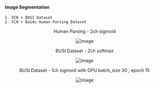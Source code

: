 #### Image Segmentation 

    1. FCN + BUSI Dataset
    2. FCN + Baidu Human Parsing Dataset

<div align=Center>
    
Human Parsing - 2ch sigmoid
    
![image](https://user-images.githubusercontent.com/59076451/130016299-604180d0-9926-4f7a-9e82-65d6dd49225d.png)

BUSI Dataset - 2ch softmax
    
![image](https://user-images.githubusercontent.com/59076451/130358077-dcd75094-4ef1-46b6-b32e-da79b28e380e.png)
    
BUSI Dataset - 1ch sigmoid with GPU batch_size 30 , epoch 15
    
![image](https://user-images.githubusercontent.com/59076451/130675604-a6bcd3b5-93db-4e96-bea2-61b4f9b4e75d.png)

    
</div>    
